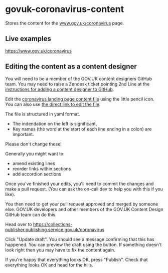 # govuk-coronavirus-content

Stores the content for the www.gov.uk/coronavirus page.

## Live examples

https://www.gov.uk/coronavirus

## Editing the content as a content designer

You will need to be a member of the GOV.UK content designers GitHub team. You
may need to raise a Zendesk ticket pointing 2nd Line at the [instructions for
adding a content designer to GitHub](https://docs.publishing.service.gov.uk/manual/give-a-content-designer-access-to-github.html).

Edit the [coronavirus landing page content file](https://github.com/alphagov/govuk-coronavirus-content/blob/master/content/coronavirus_landing_page.yml) using the little pencil icon.
You can also use [the direct link to edit the file](https://github.com/alphagov/govuk-coronavirus-content/edit/master/content/coronavirus_landing_page.yml).

The file is structured in yaml format.
 - The indendation on the left is significant,
 - Key names (the word at the start of each line ending in a colon) are important.

Please don't change these!

Generally you might want to:
 - amend existing lines
 - reorder links within sections
 - add accordion sections

Once you've finished your edits, you'll need to commit the changes and make a
pull request.  (You can ask the on-call dev to help you with this if you like).

You then need to get your pull request approved and merged by someone else.
GOV.UK developers and other members of the GOV.UK Content Design GitHub team
can do this.

Head over to https://collections-publisher.publishing.service.gov.uk/coronavirus

Click "Update draft". You should see a message confirming that this has happened.
You can preview the draft using the button.  If something doesn't look right then
you may have to fix the content again.

If you're happy that everything looks OK, press "Publish". Check that everything
looks OK and head for the hills.
